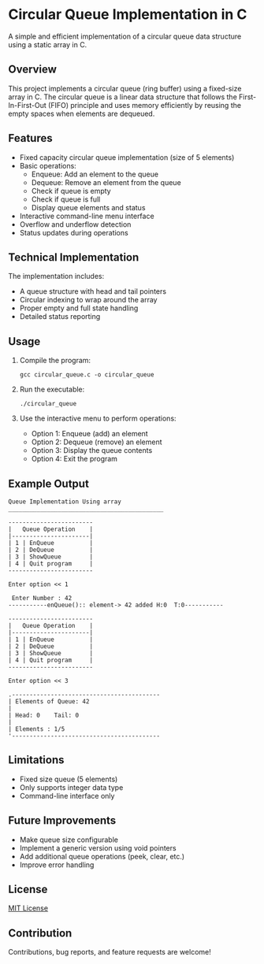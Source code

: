 # Circular Queue Implementation in C

A simple and efficient implementation of a circular queue data structure using a static array in C.

## Overview

This project implements a circular queue (ring buffer) using a fixed-size array in C. 
The circular queue is a linear data structure that follows the First-In-First-Out (FIFO) principle 
and uses memory efficiently by reusing the empty spaces when elements are dequeued.

## Features

- Fixed capacity circular queue implementation (size of 5 elements)
- Basic operations:
  - Enqueue: Add an element to the queue
  - Dequeue: Remove an element from the queue
  - Check if queue is empty
  - Check if queue is full
  - Display queue elements and status
- Interactive command-line menu interface
- Overflow and underflow detection
- Status updates during operations

## Technical Implementation

The implementation includes:
- A queue structure with head and tail pointers
- Circular indexing to wrap around the array
- Proper empty and full state handling
- Detailed status reporting

## Usage

1. Compile the program:
   ```
   gcc circular_queue.c -o circular_queue
   ```

2. Run the executable:
   ```
   ./circular_queue
   ```

3. Use the interactive menu to perform operations:
   - Option 1: Enqueue (add) an element
   - Option 2: Dequeue (remove) an element
   - Option 3: Display the queue contents
   - Option 4: Exit the program

## Example Output

```
Queue Implementation Using array
____________________________________________

------------------------
|   Queue Operation    |
|----------------------|
| 1 | EnQueue          |
| 2 | DeQueue          |
| 3 | ShowQueue        |
| 4 | Quit program     |
------------------------

Enter option << 1

 Enter Number : 42
-----------enQueue():: element-> 42 added H:0  T:0-----------

------------------------
|   Queue Operation    |
|----------------------|
| 1 | EnQueue          |
| 2 | DeQueue          |
| 3 | ShowQueue        |
| 4 | Quit program     |
------------------------

Enter option << 3

.------------------------------------------
| Elements of Queue: 42 
|
| Head: 0    Tail: 0
|
| Elements : 1/5
'------------------------------------------
```

## Limitations

- Fixed size queue (5 elements)
- Only supports integer data type
- Command-line interface only

## Future Improvements

- Make queue size configurable
- Implement a generic version using void pointers
- Add additional queue operations (peek, clear, etc.)
- Improve error handling

## License

[MIT License](LICENSE)

## Contribution

Contributions, bug reports, and feature requests are welcome!
